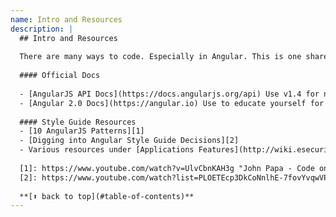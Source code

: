 ```yaml
---
name: Intro and Resources
description: |
  ## Intro and Resources
  
  There are many ways to code. Especially in Angular. This is one shared approach that works.
  
  #### Official Docs
  
  - [AngularJS API Docs](https://docs.angularjs.org/api) Use v1.4 for new development. 
  - [Angular 2.0 Docs](https://angular.io) Use to educate yourself for new features 
  
  #### Style Guide Resources
  - [10 AngularJS Patterns][1]
  - [Digging into Angular Style Guide Decisions][2]
  - Various resources under [Applications Features](http://wiki.esecurity.net:8090/display/SENT/Application+Features) which need to be supported by this Style Guide
  
  [1]: https://www.youtube.com/watch?v=UlvCbnKAH3g "John Papa - Code on the Beach 2014 - 10 AngularJS Patterns"
  [2]: https://www.youtube.com/watch?list=PLOETEcp3DkCoNnlhE-7fovYvqwVPrRiY7&t=484&v=hG-ARy0oqjI  "John Papa - ng-conf 2015 - Digging into Angular Style Guide Decisions"
  
  **[⬆ back to top](#table-of-contents)**
---
```

